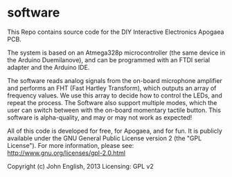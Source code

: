 software
========

This Repo contains source code for the DIY Interactive Electronics Apogaea PCB.

The system is based on an Atmega328p microcontroller (the same device in the Arduino Duemilanove), and can be programmed with an FTDI serial adapter and the Arduino IDE.

The software reads analog signals from the on-board microphone amplifier and performs an FHT (Fast Hartley Transform), which outputs an array of frequency values. We use this array to decide how to control the LEDs, and repeat the process. The Software also support multiple modes, which the user can switch between with the on-board momentary tactile button. This software is alpha-quality, and may or may not work as expected!

All of this code is developed for free, for Apogaea, and for fun. It is publicly available under the GNU General Public License version 2 (the "GPL License"). For more information, please see: http://www.gnu.org/licenses/gpl-2.0.html

Copyright (c) John English, 2013
Licensing: GPL v2
